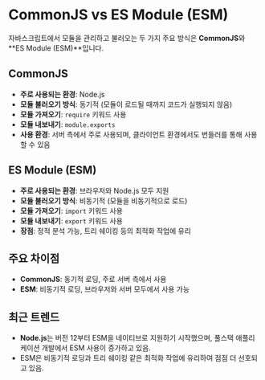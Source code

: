 # CommonJS vs ES Module (ESM)

자바스크립트에서 모듈을 관리하고 불러오는 두 가지 주요 방식은 **CommonJS**와 **ES Module (ESM)**입니다.

## CommonJS

- **주로 사용되는 환경**: Node.js
- **모듈 불러오기 방식**: 동기적 (모듈이 로드될 때까지 코드가 실행되지 않음)
- **모듈 가져오기**: `require` 키워드 사용
- **모듈 내보내기**: `module.exports`
- **사용 환경**: 서버 측에서 주로 사용되며, 클라이언트 환경에서도 번들러를 통해 사용할 수 있음

## ES Module (ESM)

- **주로 사용되는 환경**: 브라우저와 Node.js 모두 지원
- **모듈 불러오기 방식**: 비동기적 (모듈을 비동기적으로 로드)
- **모듈 가져오기**: `import` 키워드 사용
- **모듈 내보내기**: `export` 키워드 사용
- **장점**: 정적 분석 가능, 트리 쉐이킹 등의 최적화 작업에 유리

## 주요 차이점

- **CommonJS**: 동기적 로딩, 주로 서버 측에서 사용
- **ESM**: 비동기적 로딩, 브라우저와 서버 모두에서 사용 가능

## 최근 트렌드

- **Node.js**는 버전 12부터 ESM을 네이티브로 지원하기 시작했으며, 풀스택 애플리케이션 개발에서 ESM 사용이 증가하고 있음.
- ESM은 비동기적 로딩과 트리 쉐이킹 같은 최적화 작업에 유리하여 점점 더 선호되고 있음.
